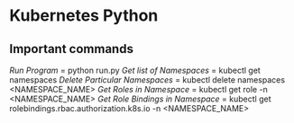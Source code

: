 # Kubernetes Python

## Important commands

*Run Program* = python run.py
*Get list of Namespaces* = kubectl get namespaces
*Delete Particular Namespaces* =  kubectl delete namespaces <NAMESPACE_NAME>
*Get Roles in Namespace* = kubectl get role -n <NAMESPACE_NAME>
*Get Role Bindings in Namespace* = kubectl get rolebindings.rbac.authorization.k8s.io -n <NAMESPACE_NAME>